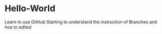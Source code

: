 # Hello-World
Learn to use GitHub
Starting to understand the instruction of Branches and hoe to edited
